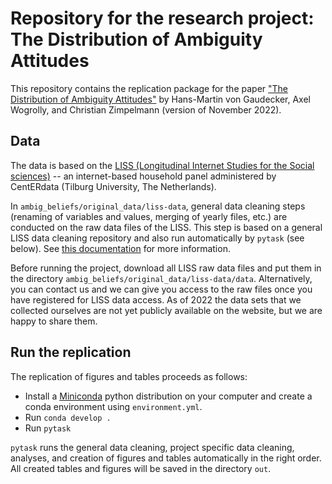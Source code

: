 # Repository for the research project: The Distribution of Ambiguity Attitudes

This repository contains the replication package for the paper ["The Distribution of Ambiguity Attitudes"](https://www.wiwi.uni-bonn.de/gaudecker/_static/ambiguity-attitudes.pdf) by Hans-Martin von Gaudecker, Axel Wogrolly, and Christian Zimpelmann (version of November 2022).

## Data

The data is based on the [LISS (Longitudinal Internet Studies for the Social sciences)](https://www.lissdata.nl/) -- an internet-based household panel administered by CentERdata (Tilburg University, The Netherlands).

In `ambig_beliefs/original_data/liss-data`, general data cleaning steps (renaming of variables and values, merging of yearly files, etc.) are conducted on the raw data files of the LISS. This step is based on a general LISS data cleaning repository and also run automatically by `pytask` (see below). See [this documentation](https://liss-data-management-documentation.readthedocs.io/en/latest/#) for more information.

Before running the project, download all LISS raw data files and put them in the directory `ambig_beliefs/original_data/liss-data/data`. Alternatively, you can contact us and we can give you access to the raw files once you have registered for LISS data access. As of 2022 the data sets that we collected ourselves are not yet publicly available on the website, but we are happy to share them.

## Run the replication

The replication of figures and tables proceeds as follows:

- Install a [Miniconda](https://docs.conda.io/projects/continuumio-conda/en/latest/user-guide/install/index.html) python distribution on your computer and create a conda environment using `environment.yml`.
- Run `conda develop .`
- Run `pytask`

`pytask` runs the general data cleaning, project specific data cleaning, analyses, and creation of figures and tables automatically in the right order. All created tables and figures will be saved in the directory `out`.

